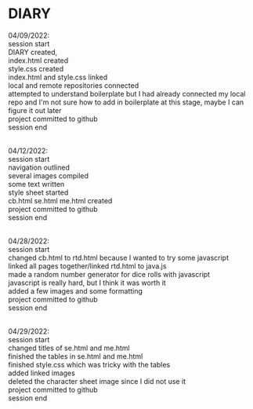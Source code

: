 # DIARY

04/09/2022: <br>
session start <br>
DIARY created, <br>
index.html created <br>
style.css created <br>
index.html and style.css linked <br>
local and remote repositories connected <br>
attempted to understand boilerplate but I had already connected my local repo and I'm not sure how to add in boilerplate at this stage, maybe I can figure it out later <br>
project committed to github <br>
session end <br><br>

04/12/2022: <br>
session start <br>
navigation outlined <br>
several images compiled <br>
some text written <br>
style sheet started <br>
cb.html se.html me.html created <br>
project committed to github <br>
session end <br><br>

04/28/2022: <br>
session start <br>
changed cb.html to rtd.html because I wanted to try some javascript <br>
linked all pages together/linked rtd.html to java.js <br>
made a random number generator for dice rolls with javascript <br>
javascript is really hard, but I think it was worth it <br>
added a few images and some formatting <br>
project committed to github <br>
session end <br><br>

04/29/2022: <br>
session start <br>
changed titles of se.html and me.html <br>
finished the tables in se.html and me.html <br>
finished style.css which was tricky with the tables <br>
added linked images <br>
deleted the character sheet image since I did not use it <br>
project committed to github <br>
session end <br><br>